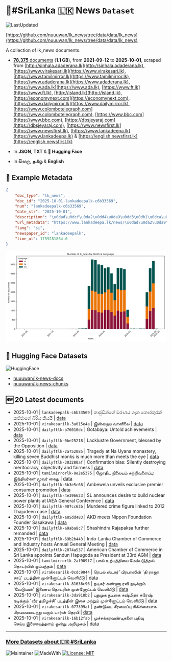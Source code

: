 # 📄#SriLanka 🇱🇰 News `Dataset`

![LastUpdated](https://img.shields.io/badge/last_updated-2025--10--01_07:07:51-green)

[https://github.com/nuuuwan/lk_news/tree/data/data/lk_news](https://github.com/nuuuwan/lk_news/tree/data/data/lk_news)

A collection of lk_news documents.

- [**78,375** documents](https://github.com/nuuuwan/lk_news/tree/data/data/lk_news) (**1.1 GB**), from **2021-09-12** to **2025-10-01**, scraped from [http://sinhala.adaderana.lk](http://sinhala.adaderana.lk), [https://www.virakesari.lk](https://www.virakesari.lk), [https://www.tamilmirror.lk](https://www.tamilmirror.lk), [https://www.adaderana.lk](https://www.adaderana.lk), [https://www.ada.lk](https://www.ada.lk), [https://www.ft.lk](https://www.ft.lk), [http://island.lk](http://island.lk), [https://economynext.com](https://economynext.com), [https://www.dailymirror.lk](https://www.dailymirror.lk), [https://www.colombotelegraph.com](https://www.colombotelegraph.com), [https://www.bbc.com](https://www.bbc.com), [https://dbsjeyaraj.com](https://dbsjeyaraj.com), [https://www.newsfirst.lk](https://www.newsfirst.lk), [https://www.lankadeepa.lk](https://www.lankadeepa.lk) & [https://english.newsfirst.lk](https://english.newsfirst.lk)

- In **JSON**, **TXT** & **🤗 Hugging Face**

- In **සිංහල**, **தமிழ்** & **English**

## 📝 Example Metadata

```json
{
    "doc_type": "lk_news",
    "doc_id": "2025-10-01-lankadeepalk-c6b33569",
    "num": "lankadeepalk-c6b33569",
    "date_str": "2025-10-01",
    "description": "\u0dad\u0dcf\u0da2\u0dd4\u0da9\u0dd3\u0db1\u0dca\u0d9c\u0dda \u0db8\u0dbb\u0dab\u0dba \u0d9c\u0dd0\u0db1 \u0dad\u0ddc\u0dbb\u0dad\u0dd4\u0dbb\u0d9a\u0dca \u0d9a\u0da2\u0dca\u0da2\u0dcf\u0d9c\u0dda \u0db6\u0dd2\u0dbb\u0dd2\u0dba \u0d9a\u0dd2\u0dba\u0dba\u0dd2",
    "url_metadata": "https://www.lankadeepa.lk/news/\u0dad\u0da2\u0da9\u0db1\u0d9c-\u0db8\u0dbb\u0dab\u0dba-\u0d9c\u0db1-\u0dad\u0dbb\u0dad\u0dbb\u0d9a-\u0d9a\u0da2\u0da2\u0d9c-\u0db6\u0dbb\u0dba-\u0d9a\u0dba\u0dba/101-680530",
    "lang": "si",
    "newspaper_id": "lankadeepalk",
    "time_ut": 1759281864.0
}
```

![Chart](https://raw.githubusercontent.com/nuuuwan/lk_news/refs/heads/data/data/lk_news/docs_by_month_and_lang.png)

## 🤗 Hugging Face Datasets

![HuggingFace](https://img.shields.io/badge/-HuggingFace-FDEE21?style=for-the-badge&logo=HuggingFace)

- [nuuuwan/lk-news-docs](https://huggingface.co/datasets/nuuuwan/lk-news-docs)
- [nuuuwan/lk-news-chunks](https://huggingface.co/datasets/nuuuwan/lk-news-chunks)

## 🆕 20 Latest documents

- 2025-10-01 | `lankadeepalk-c6b33569` | තාජුඩීන්ගේ මරණය ගැන තොරතුරක් කජ්ජාගේ බිරිය කියයි | [data](https://github.com/nuuuwan/lk_news/tree/data/data/lk_news/2020s/2025/2025-10-01-lankadeepalk-c6b33569)
- 2025-10-01 | `virakesarilk-3a015e4a` | இன்றைய வானிலை | [data](https://github.com/nuuuwan/lk_news/tree/data/data/lk_news/2020s/2025/2025-10-01-virakesarilk-3a015e4a)
- 2025-10-01 | `dailyftlk-b76010dc` | Gotabaya: Untold achievements | [data](https://github.com/nuuuwan/lk_news/tree/data/data/lk_news/2020s/2025/2025-10-01-dailyftlk-b76010dc)
- 2025-10-01 | `dailyftlk-0be25218` | Lacklustre Government, blessed by the Opposition | [data](https://github.com/nuuuwan/lk_news/tree/data/data/lk_news/2020s/2025/2025-10-01-dailyftlk-0be25218)
- 2025-10-01 | `dailyftlk-2a752085` | Tragedy at Na Uyana monastery, killing seven Buddhist monks is much more than meets the eye | [data](https://github.com/nuuuwan/lk_news/tree/data/data/lk_news/2020s/2025/2025-10-01-dailyftlk-2a752085)
- 2025-10-01 | `dailyftlk-303280af` | Confirmation bias: Silently destroying meritocracy, objectivity and fairness | [data](https://github.com/nuuuwan/lk_news/tree/data/data/lk_news/2020s/2025/2025-10-01-dailyftlk-303280af)
- 2025-10-01 | `tamilmirrorlk-0e2e5375` | ஜோதிட நிலையம் சுற்றிவளைப்பு: இந்தியர்கள் மூவர் கைது | [data](https://github.com/nuuuwan/lk_news/tree/data/data/lk_news/2020s/2025/2025-10-01-tamilmirrorlk-0e2e5375)
- 2025-10-01 | `dailyftlk-6b3e5c68` | Ambewela unveils exclusive premier consumer promotion | [data](https://github.com/nuuuwan/lk_news/tree/data/data/lk_news/2020s/2025/2025-10-01-dailyftlk-6b3e5c68)
- 2025-10-01 | `dailyftlk-4e396623` | SL announces desire to build nuclear power plants at IAEA General Conference | [data](https://github.com/nuuuwan/lk_news/tree/data/data/lk_news/2020s/2025/2025-10-01-dailyftlk-4e396623)
- 2025-10-01 | `dailyftlk-907cc63b` | Murdered crime figure linked to 2012 Thajudeen case | [data](https://github.com/nuuuwan/lk_news/tree/data/data/lk_news/2020s/2025/2025-10-01-dailyftlk-907cc63b)
- 2025-10-01 | `dailyftlk-a05dd483` | AKD meets Nippon Foundation Founder Sasakawa | [data](https://github.com/nuuuwan/lk_news/tree/data/data/lk_news/2020s/2025/2025-10-01-dailyftlk-a05dd483)
- 2025-10-01 | `dailyftlk-a9aba8c7` | Shashindra Rajapaksa further remanded | [data](https://github.com/nuuuwan/lk_news/tree/data/data/lk_news/2020s/2025/2025-10-01-dailyftlk-a9aba8c7)
- 2025-10-01 | `dailyftlk-69b2b443` | Indo-Lanka Chamber of Commerce  and Industry hosts Annual General Meeting | [data](https://github.com/nuuuwan/lk_news/tree/data/data/lk_news/2020s/2025/2025-10-01-dailyftlk-69b2b443)
- 2025-10-01 | `dailyftlk-2074a537` | American Chamber  of Commerce  in Sri Lanka appoints Sandun Hapugoda as President at 33rd AGM | [data](https://github.com/nuuuwan/lk_news/tree/data/data/lk_news/2020s/2025/2025-10-01-dailyftlk-2074a537)
- 2025-10-01 | `tamilmirrorlk-2af909f7` | பால் உற்பத்தியை மேம்படுத்தல் தொடர்பில் ஒப்பந்தம் | [data](https://github.com/nuuuwan/lk_news/tree/data/data/lk_news/2020s/2025/2025-10-01-tamilmirrorlk-2af909f7)
- 2025-10-01 | `virakesarilk-0cdc9044` | ரெபல் ஸ்டார்' பிரபாஸின் 'தி ராஜா சாப்' படத்தின் முன்னோட்டம் வெளியீடு | [data](https://github.com/nuuuwan/lk_news/tree/data/data/lk_news/2020s/2025/2025-10-01-virakesarilk-0cdc9044)
- 2025-10-01 | `virakesarilk-81636c96` | நடிகர் கண்ணா ரவி நடிக்கும் 'வேடுவன்' இணைய தொடரின் முன்னோட்டம் வெளியீடு | [data](https://github.com/nuuuwan/lk_news/tree/data/data/lk_news/2020s/2025/2025-10-01-virakesarilk-81636c96)
- 2025-10-01 | `virakesarilk-3da910b2` | புதுமுக நடிகை சுஷ்மிதா சுரேஷ் நடிக்கும் 'வீர தமிழச்சி' படத்தின் இசை மற்றும் முன்னோட்டம் வெளியீடு | [data](https://github.com/nuuuwan/lk_news/tree/data/data/lk_news/2020s/2025/2025-10-01-virakesarilk-3da910b2)
- 2025-10-01 | `virakesarilk-077399af` | தண்டுவட சீரமைப்பு சிகிச்சையாக பிரபலமடைந்து வரும் டார்ன் தெரபி | [data](https://github.com/nuuuwan/lk_news/tree/data/data/lk_news/2020s/2025/2025-10-01-virakesarilk-077399af)
- 2025-10-01 | `virakesarilk-16b12fab` | முச்சக்கரவண்டிகளை பதிவு செய்ய இணையத்தளம் ஒன்று அறிமுகம் | [data](https://github.com/nuuuwan/lk_news/tree/data/data/lk_news/2020s/2025/2025-10-01-virakesarilk-16b12fab)

---

### [More Datasets about 🇱🇰 #SriLanka](https://github.com/nuuuwan/lk_datasets)

![Maintainer](https://img.shields.io/badge/maintainer-nuuuwan-red)
![MadeWith](https://img.shields.io/badge/made_with-python-blue)
[![License: MIT](https://img.shields.io/badge/License-MIT-yellow.svg)](https://opensource.org/licenses/MIT)
